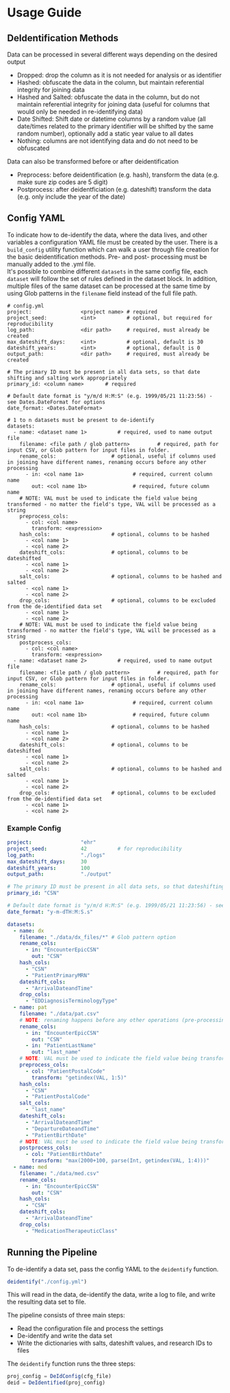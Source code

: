 # Usage Guide

## DeIdentification Methods

Data can be processed in several different ways depending on the desired output
* Dropped: drop the column as it is not needed for analysis or as identifier
* Hashed: obfuscate the data in the column, but maintain referential integrity for joining data
* Hashed and Salted: obfuscate the data in the column, but do not maintain referential integrity for joining data (useful for columns that would only be needed in re-identifying data)
* Date Shifted: Shift date or datetime columns by a random value (all date/times related to the primary identifier will be shifted by the same random number), optionally add a static year value to all dates
* Nothing: columns are not identifying data and do not need to be obfuscated

Data can also be transformed before or after deidentification
* Preprocess: before deidentification (e.g. hash), transform the data (e.g. make sure zip codes are 5 digit)
* Postprocess: after deidentficiation (e.g. dateshift) transform the data (e.g. only include the year of the date)

## Config YAML
To indicate how to de-identify the data, where the data lives, and other variables a
configuration YAML file must be created by the user. There is a `build_config` utility function
which can walk a user through file creation for the basic deidentification methods.  Pre- and post-
processing must be manually added to the .yml file.  
It's possible to combine different `datasets` in the same config file, each `dataset`
will follow the set of rules defined in the dataset block. In addition, multiple
files of the same dataset can be processed at the same time by using Glob patterns
in the `filename` field instead of the full file path.

```
# config.yml
project:                <project name> # required
project_seed:           <int>          # optional, but required for reproducibility
log_path:               <dir path>     # required, must already be created
max_dateshift_days:     <int>          # optional, default is 30
dateshift_years:        <int>          # optional, default is 0
output_path:            <dir path>     # required, must already be created

# The primary ID must be present in all data sets, so that date shifting and salting work appropriately
primary_id: <column name>       # required

# Default date format is "y/m/d H:M:S" (e.g. 1999/05/21 11:23:56) - see Dates.DateFormat for options
date_format: <Dates.DateFormat>

# 1 to n datasets must be present to de-identify
datasets:
  - name: <dataset name 1>          # required, used to name output file
    filename: <file path / glob pattern>         # required, path for input CSV, or Glob pattern for input files in folder.
    rename_cols:                  # optional, useful if columns used in joining have different names, renaming occurs before any other processing
      - in: <col name 1a>                # required, current column name
        out: <col name 1b>               # required, future column name
    # NOTE: VAL must be used to indicate the field value being transformed - no matter the field's type, VAL will be processed as a string
    preprocess_cols:
      - col: <col name>
        transform: <expression>
    hash_cols:                    # optional, columns to be hashed
      - <col name 1>
      - <col name 2>
    dateshift_cols:               # optional, columns to be dateshifted
      - <col name 1>
      - <col name 2>
    salt_cols:                    # optional, columns to be hashed and salted
      - <col name 1>
      - <col name 2>
    drop_cols:                    # optional, columns to be excluded from the de-identified data set
      - <col name 1>
      - <col name 2>
    # NOTE: VAL must be used to indicate the field value being transformed - no matter the field's type, VAL will be processed as a string
    postprocess_cols:
      - col: <col name>
        transform: <expression>
  - name: <dataset name 2>          # required, used to name output file
    filename: <file path / glob pattern>         # required, path for input CSV, or Glob pattern for input files in folder.
    rename_cols:                  # optional, useful if columns used in joining have different names, renaming occurs before any other processing
      - in: <col name 1a>                # required, current column name
        out: <col name 1b>               # required, future column name
    hash_cols:                    # optional, columns to be hashed
      - <col name 1>
      - <col name 2>
    dateshift_cols:               # optional, columns to be dateshifted
      - <col name 1>
      - <col name 2>
    salt_cols:                    # optional, columns to be hashed and salted
      - <col name 1>
      - <col name 2>
    drop_cols:                    # optional, columns to be excluded from the de-identified data set
      - <col name 1>
      - <col name 2>
```

### Example Config

```YAML
project:                "ehr"
project_seed:           42          # for reproducibility
log_path:               "./logs"
max_dateshift_days:     30
dateshift_years:        100
output_path:            "./output"

# The primary ID must be present in all data sets, so that dateshifting and salting works appropriately
primary_id: "CSN"

# Default date format is "y/m/d H:M:S" (e.g. 1999/05/21 11:23:56) - see Dates.DateFormat for options
date_format: "y-m-dTH:M:S.s"

datasets:
  - name: dx
    filename: "./data/dx_files/*" # Glob pattern option
    rename_cols:
      - in: "EncounterEpicCSN"
        out: "CSN"
    hash_cols:
      - "CSN"
      - "PatientPrimaryMRN"
    dateshift_cols:
      - "ArrivalDateandTime"
    drop_cols:
      - "EDDiagnosisTerminologyType"
  - name: pat
    filename: "./data/pat.csv"
    # NOTE: renaming happens before any other operations (pre-processing, hashing, salting, dropping, dateshifting, post-processing)
    rename_cols:
      - in: "EncounterEpicCSN"
        out: "CSN"
      - in: "PatientLastName"
        out: "last_name"
    # NOTE: VAL must be used to indicate the field value being transformed - no matter the field's type, VAL will be processed as a string
    preprocess_cols:
      - col: "PatientPostalCode"
        transform: "getindex(VAL, 1:5)"
    hash_cols:
      - "CSN"
      - "PatientPostalCode"
    salt_cols:
      - "last_name"
    dateshift_cols:
      - "ArrivalDateandTime"
      - "DepartureDateandTime"
      - "PatientBirthDate"
    # NOTE: VAL must be used to indicate the field value being transformed - no matter the field's type, VAL will be processed as a string
    postprocess_cols:
      - col: "PatientBirthDate"
        transform: "max(2000+100, parse(Int, getindex(VAL, 1:4)))"
  - name: med
    filename: "./data/med.csv"
    rename_cols:
      - in: "EncounterEpicCSN"
        out: "CSN"
    hash_cols:
      - "CSN"
    dateshift_cols:
      - "ArrivalDateandTime"
    drop_cols:
      - "MedicationTherapeuticClass"
```
## Running the Pipeline

To de-identify a data set, pass the config YAML to the `deidentify` function.

```julia
deidentify("./config.yml")
```
This will read in the data, de-identify the data, write a log to file, and write the resulting data set to file.

The pipeline consists of three main steps:
* Read the configuration file and process the settings
* De-identify and write the data set
* Write the dictionaries with salts, dateshift values, and research IDs to files

The `deidentify` function runs the three steps:

```julia
proj_config = DeIdConfig(cfg_file)
deid = DeIdentified(proj_config)
```
